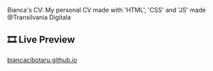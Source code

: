 Bianca's CV: 
My personal CV made with 'HTML', 'CSS' and 'JS' made @Transilvania Digitala

## 🎞 Live Preview

[biancacibotaru.github.io](https://biancacibotaru.github.io/)
